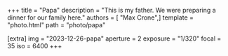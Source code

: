 +++
title = "Papa"
description = "This is my father. We were preparing a dinner for our family here."
authors = [ "Max Crone",]
template = "photo.html"
path = "photo/papa"

[extra]
img = "2023-12-26-papa"
aperture = 2
exposure = "1/320"
focal = 35
iso = 6400
+++

